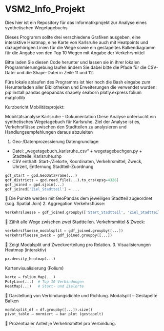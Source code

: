 # VSM2_Info_Projekt
Dies hier ist ein Repository für das Informatikprojekt zur Analyse eines synthetischen Wegetagebuchs

Dieses Programm sollte drei verschiedene Grafiken ausgeben, eine interaktive Heatmap, eine Karte von Karlsruhe auch mit Heatpoints und dazugehörigen Linien für die Wege sowie ein gestapeltes Balkendiagramm für die Angabe von den Top 10 Wegen mit Angabe der Verkehrsmittel

Bitte laden Sie diesen Code herunter und lassen sie in ihrer lokalen Programmierumgebung laufen ändern Sie dabei bitte die Pfade für die CSV-Datei und die Shape-Datei in Zeile 11 und 12.

Fürs lokale ablaufen des Programms ist hier noch die Bash eingabe zum Herunterladen aller Bibliotheken und Erweiterungen die verwendet wurden:
pip install pandas geopandas shapely seaborn plotly.express folium matplotlib

Kurzbericht Mobilitätsprojekt:

Mobilitätsanalyse Karlsruhe – Dokumentation
Diese Analyse untersucht ein synthetisches Wegetagebuch für Karlsruhe. 
Ziel der Analyse ist es, Verkehrsflüsse zwischen den Stadtteilen zu analysieren und Handlungsempfehlungen daraus abzuleiten
1.	Geo-/Datenprozessierung
Datengrundlage: 
-	Datei: „wegetagebuch_karlsruhe_csv“ + wegetagebuchgen.py + Stadtteile_Karlsruhe.shp
-	CSV enthält: Start-/Zielorte, Koordinaten, Verkehrsmittel, Zweck, Uhrzeit, Entfernung
Stadtteil-Zuordnung
```python
gdf_start = gpd.GeoDataFrame(...)
gdf_districts = gpd.read_file(...).to_crs(epsg=4326)
gdf_joined = gpd.sjoin(...)
gdf_joined['Ziel_Stadtteil'] = ...
```
	Die Punkte werden mit GeoPandas dem jeweiligen Stadtteil zugeordnet (sog. Spatial Join)
2.	Aggregation 
Verkehrsflüsse:
```python
Verkehrsluesse = gdf_joined.groupby(['Start_Stadtteil', 'Ziel_Stadtteil']).size()
```
	Zählt alle Wege zwischen zwei Stadtteilen.
Verkehrsmittel & Zweck:
```python
verkehrsfluesse_modalsplit = gdf_joined.groupby([...])
verkehrsfluesse_zweck = gdf_joined.groupby([...])
```
	 Zeigt Modalsplit und Zweckverteilung pro Relation.
3.	Visualisierungen
Heatmap (interaktiv)
```python
px.density_heatmap(...)
```
Kartenvisualisierung (Folium)
```python
karte = folium.Map(...)
PolyLine(...)  # Top 10 Verbindungen
HeatMap(...)   # Start- und Zielorte
```
	Darstellung von Verbindungsdichte und Richtung.
Modalsplit – Gestapelte Balken
```python
modalsplit_df = df.groupby([...]).size()
pivot_table → normiert → bar plot (gestapelt)
```
	Prozentualer Anteil je Verkehrsmittel pro Verbindung.
